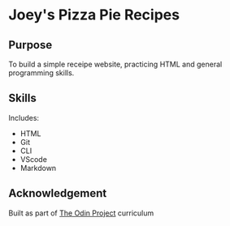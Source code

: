 # Joey's Pizza Pie Recipes

## Purpose
To build a simple receipe website, practicing HTML and general programming skills. 

## Skills 
Includes:

- HTML 
- Git 
- CLI 
- VScode
- Markdown

## Acknowledgement
Built as part of [The Odin Project](https://www.theodinproject.com/dashboard) curriculum